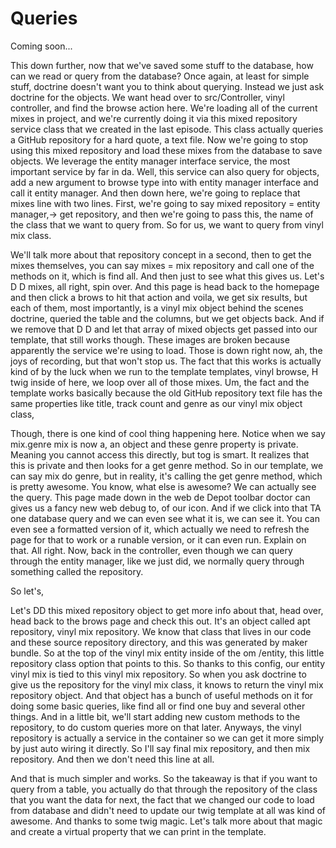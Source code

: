 # Queries

Coming soon...

This down further, now that we've saved some stuff to the database, how can we read
or query from the database? Once again, at least for simple stuff, doctrine doesn't
want you to think about querying. Instead we just ask doctrine for the objects. We
want head over to src/Controller, vinyl controller, and find the browse action here.
We're loading all of the current mixes in project, and we're currently doing it via
this mixed repository service class that we created in the last episode. This class
actually queries a GitHub repository for a hard quote, a text file. Now we're going
to stop using this mixed repository and load these mixes from the database to save
objects. We leverage the entity manager interface service, the most important service
by far in da. Well, this service can also query for objects, add a new argument to
browse type into with entity manager interface and call it entity manager. And then
down here, we're going to replace that mixes line with two lines. First, we're going
to say mixed repository = entity manager,-> get repository, and then we're going to
pass this, the name of the class that we want to query from. So for us, we want to
query from vinyl mix class.

We'll talk more about that repository concept in a second, then to get the mixes
themselves, you can say mixes = mix repository and call one of the methods on it,
which is find all. And then just to see what this gives us. Let's D D mixes, all
right, spin over. And this page is head back to the homepage and then click a brows
to hit that action and voila, we get six results, but each of them, most importantly,
is a vinyl mix object behind the scenes doctrine, queried the table and the columns,
but we get objects back. And if we remove that D D and let that array of mixed
objects get passed into our template, that still works though. These images are
broken because apparently the service we're using to load. Those is down right now,
ah, the joys of recording, but that won't stop us. The fact that this works is
actually kind of by the luck when we run to the template templates, vinyl browse, H
twig inside of here, we loop over all of those mixes. Um, the fact and the template
works basically because the old GitHub repository text file has the same properties
like title, track count and genre as our vinyl mix object class,

Though, there is one kind of cool thing happening here. Notice when we say mix.genre
mix is now a, an object and these genre property is private. Meaning you cannot
access this directly, but tog is smart. It realizes that this is private and then
looks for a get genre method. So in our template, we can say mix do genre, but in
reality, it's calling the get genre method, which is pretty awesome. You know, what
else is awesome? We can actually see the query. This page made down in the web de
Depot toolbar doctor can gives us a fancy new web debug to, of our icon. And if we
click into that TA one database query and we can even see what it is, we can see it.
You can even see a formatted version of it, which actually we need to refresh the
page for that to work or a runable version, or it can even run. Explain on that. All
right. Now, back in the controller, even though we can query through the entity
manager, like we just did, we normally query through something called the repository.

So let's,

Let's DD this mixed repository object to get more info about that, head over, head
back to the brows page and check this out. It's an object called apt repository,
vinyl mix repository. We know that class that lives in our code and these source
repository directory, and this was generated by maker bundle. So at the top of the
vinyl mix entity inside of the om /entity, this little repository class option that
points to this. So thanks to this config, our entity vinyl mix is tied to this vinyl
mix repository. So when you ask doctrine to give us the repository for the vinyl mix
class, it knows to return the vinyl mix repository object. And that object has a
bunch of useful methods on it for doing some basic queries, like find all or find one
buy and several other things. And in a little bit, we'll start adding new custom
methods to the repository, to do custom queries more on that later. Anyways, the
vinyl repository is actually a service in the container so we can get it more simply
by just auto wiring it directly. So I'll say final mix repository, and then mix
repository. And then we don't need this line at all.

And that is much simpler and works. So the takeaway is that if you want to query from
a table, you actually do that through the repository of the class that you want the
data for next, the fact that we changed our code to load from database and didn't
need to update our twig template at all was kind of awesome. And thanks to some twig
magic. Let's talk more about that magic and create a virtual property that we can
print in the template.

